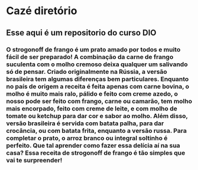 # Cazé diretório

## Esse aqui é um repositorio do curso DIO

### O strogonoff de frango é um prato amado por todos e muito fácil de ser preparado! A combinação da carne de frango suculenta com o molho cremoso deixa qualquer um salivando só de pensar. Criado originalmente na Rússia, a versão brasileira tem algumas diferenças bem particulares. Enquanto no país de origem a receita é feita apenas com carne bovina, o molho é muito mais ralo, pálido e feito com creme azedo, o nosso pode ser feito com frango, carne ou camarão, tem molho mais encorpado, feito com creme de leite, e com molho de tomate ou ketchup para dar cor e sabor ao molho. Além disso, versão brasileira é servida com batata palha, para dar crocância, ou com batata frita, enquanto a versão russa. Para completar o prato, o arroz branco ou integral soltinho é perfeito. Que tal aprender como fazer essa delícia aí na sua casa? Essa receita de strogonoff de frango é tão simples que vai te surpreender!


